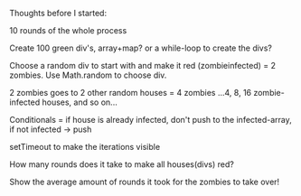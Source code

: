 Thoughts before I started:

10 rounds of the whole process

Create 100 green div's, array+map? or a while-loop to create the divs?

Choose a random div to start with and make it red (zombieinfected) = 2 zombies. Use Math.random to choose div.

2 zombies goes to 2 other random houses = 4 zombies ...4, 8, 16 zombie-infected houses, and so on...

Conditionals = if house is already infected, don't push to the infected-array, if not infected -> push

setTimeout to make the iterations visible

How many rounds does it take to make all houses(divs) red?

Show the average amount of rounds it took for the zombies to take over!



